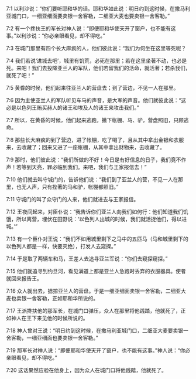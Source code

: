 <a id="1"></a>7:1  以利沙说：“你们要听耶和华的话。耶和华如此说：明日约到这时候，在撒马利亚城门口，一细亚细面要卖银一舍客勒，二细亚大麦也要卖银一舍客勒。”  

<a id="2"></a>7:2  有一个搀扶王的军长对神人说：“即便耶和华使天开了窗户，也不能有这事。”以利沙说：“你必亲眼看见，却不得吃。”  

<a id="3"></a>7:3  在城门那里有四个长大麻疯的人，他们彼此说：“我们为何坐在这里等死呢？  

<a id="4"></a>7:4  我们若说‘进城去吧’，城里有饥荒，必死在那里；若在这里坐著不动，也必是死。来吧！我们去投降亚兰人的军队，他们若留我们的活命，就活著；若杀我们，就死了吧！”  

<a id="5"></a>7:5  黄昏的时候，他们起来往亚兰人的营盘去；到了营边，不见一人在那里。  

<a id="6"></a>7:6  因为主使亚兰人的军队听见车马的声音，是大军的声音。他们就彼此说：“这必是以色列王贿买赫人的诸王和埃及人的诸王来攻击我们。”  

<a id="7"></a>7:7  所以，在黄昏的时候，他们起来逃跑，撇下帐棚、马、驴，营盘照旧，只顾逃命。  

<a id="8"></a>7:8  那些长大麻疯的到了营边，进了帐棚，吃了喝了，且从其中拿出金银和衣服来，去收藏了；回来又进了一座帐棚，从其中拿出财物来，去收藏了。  

<a id="9"></a>7:9  那时，他们彼此说：“我们所做的不好！今日是有好信息的日子，我们竟不作声！若等到天亮，罪必临到我们。来吧，我们与王家报信去！”  

<a id="10"></a>7:10  他们就去叫守城门的，告诉他们说：“我们到了亚兰人的营，不见一人在那里，也无人声，只有拴著的马和驴，帐棚都照旧。”  

<a id="11"></a>7:11  守城门的叫了众守门的人来，他们就进去与王家报信。  

<a id="12"></a>7:12  王夜间起来，对臣仆说：“我告诉你们亚兰人向我们如何行：他们知道我们饥饿，所以离营，埋伏在田野说：‘以色列人出城的时候，我们就活捉他们，得以进城。’”　  

<a id="13"></a>7:13  有一个臣仆对王说：“我们不如用城里剩下之马中的五匹马（马和城里剩下的以色列人都是一样，快要灭绝），打发人去窥探。”  

<a id="14"></a>7:14  于是取了两辆车和马，王差人去追寻亚兰军说：“你们去窥探窥探。”  

<a id="15"></a>7:15  他们就追寻到约旦河，看见满道上都是亚兰人急跑时丢弃的衣服器具。使者就回来报告王。  

<a id="16"></a>7:16  众人就出去，掳掠亚兰人的营盘。于是一细亚细面卖银一舍客勒，二细亚大麦也卖银一舍客勒，正如耶和华所说的。  

<a id="17"></a>7:17  王派搀扶他的那军长，在城门口弹压，众人在那里将他践踏，他就死了，正如神人在王下来见他的时候所说的。  

<a id="18"></a>7:18  神人曾对王说：“明日约到这时候，在撒马利亚城门口，二细亚大麦要卖银一舍客勒，一细亚细面也要卖银一舍客勒。”  

<a id="19"></a>7:19  那军长对神人说：“即便耶和华使天开了窗户，也不能有这事。”神人说：“你必亲眼看见，却不得吃。”  

<a id="20"></a>7:20  这话果然应验在他身上，因为众人在城门口将他践踏，他就死了。  
